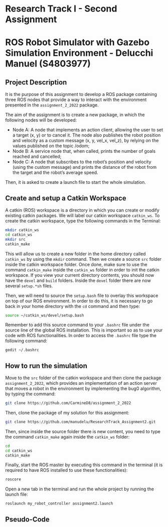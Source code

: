 Research Track I - Second Assignment
================================
ROS Robot Simulator with Gazebo Simulation Environment - Delucchi Manuel (S4803977)
================================

Project Description
----------------------

It is the purpose of this assignment to develop a ROS package containing three ROS nodes that provide a way to interact with the environment presented in the `assignment_2_2022` package. 

The aim of the assignment is to create a new package, in which the following nodes will be developed:
- Node A: A node that implements an action client, allowing the user to set a target (x, y) or to cancel it. The node also publishes the robot position and velocity as a custom message (x, y, vel_x, vel_z), by relying on the values published on the topic /odom;
- Node B: A service node that, when called, prints the number of goals reached and cancelled;
- Node C: A node that subscribes to the robot’s position and velocity (using the custom message) and prints the distance of the robot from the target and the robot’s average speed.

Then, it is asked to create a launch file to start the whole simulation.

Create and setup a Catkin Workspace
--------------------------------

A catkin (ROS) workspace is a directory in which you can create or modify existing catkin packages. We will label our catkin workspace `catkin_ws`. To create the catkin workspace, type the following commands in the Terminal:

```bash
mkdir catkin_ws
cd catkin_ws
mkdir src
catkin_make
```

This will allow us to create a new folder in the home directory called `catkin_ws` by using the `mkdir` command. Then we create a source `src` folder inside the catkin workspace folder. Once done, make sure to use the command `catkin_make` inside the `catkin_ws` folder in order to init the catkin workspace. If you view your current directory contents, you should now have the `devel` and `build` folders. Inside the `devel` folder there are now several `setup.*sh` files. 

Then, we will need to source the `setup.bash` file to overlay this workspace on top of our ROS environment. In order to do this, it is necessary to go back in your home directory with the `cd` command and then type:

```bash
source ~/catkin_ws/devel/setup.bash
```

Remember to add this source command to your `.bashrc` file under the source line of the global ROS installation. This is important so as to use your code with ROS functionalities. In order to access the `.bashrc` file type the following command:

```bash
gedit ~/.bashrc
```

How to run the simulation
-------------------------

Move to the `src` folder of the catkin workspace and then clone the package `assignment_2_2022`, which provides an implementation of an action server that moves a robot in the environment by implementing the bug0 algorithm, by typing the command:

```bash
git clone https://github.com/CarmineD8/assignment_2_2022
```

Then, clone the package of my solution for this assignment:

```bash
git clone https://github.com/manudelu/ResearchTrack_Assignment2.git
```

Then, since inside the source folder there is new content, you need to type the command `catkin_make` again inside the `catkin_ws` folder:

```bash
cd
cd catkin_ws
catkin_make
```

Finally, start the ROS master by executing this command in the terminal (it is required to have ROS installed to use these functionalities):

```bash
roscore
```

Open a new tab in the terminal and run the whole project by running the launch file:

```bash
roslaunch my_robot_controller assignment2.launch 
```

Pseudo-Code
----------------------

